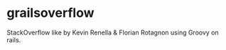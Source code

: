 grailsoverflow
==============

StackOverflow like by Kevin Renella & Florian Rotagnon using Groovy on rails.
